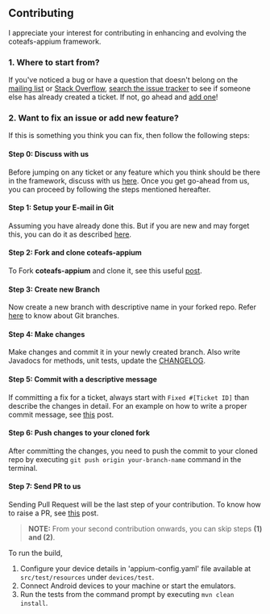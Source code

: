 ## Contributing

I appreciate your interest for contributing in enhancing and evolving the coteafs-appium framework.

### 1. Where to start from?

If you've noticed a bug or have a question that doesn't belong on the
[mailing list][] or [Stack Overflow][], [search the issue tracker][tracker] to see if
someone else has already created a ticket. If not, go ahead and
[add one][new issue]!

### 2. Want to fix an issue or add new feature?

If this is something you think you can fix, then follow the following steps:

#### Step 0: Discuss with us

Before jumping on any ticket or any feature which you think should be there in the framework, discuss with us [here][groupdDevs]. Once you get go-ahead from us, you can proceed by following the steps mentioned hereafter.

#### Step 1: Setup your E-mail in Git

Assuming you have already done this. But if you are new and may forget this, you can do it as described [here][setup].

#### Step 2: Fork and clone coteafs-appium

To Fork **coteafs-appium** and clone it, see this useful [post][fork].

#### Step 3: Create new Branch

Now create a new branch with descriptive name in your forked repo. Refer [here][branch] to know about Git branches.

#### Step 4: Make changes

Make changes and commit it in your newly created branch. Also write Javadocs for methods, unit tests, update the [CHANGELOG][changelogs].

#### Step 5: Commit with a descriptive message

If committing a fix for a ticket, always start with `Fixed #[Ticket ID]` than describe the changes in detail.
For an example on how to write a proper commit message, see [this][commitHelp] post.

#### Step 6: Push changes to your cloned fork

After committing the changes, you need to push the commit to your cloned repo by executing `git push origin your-branch-name` command in the terminal.

#### Step 7: Send PR to us

Sending Pull Request will be the last step of your contribution. To know how to raise a PR, see [this][pr] post.

> **NOTE:** From your second contribution onwards, you can skip steps **(1) and (2)**.

To run the build,
1. Configure your device details in 'appium-config.yaml' file available at `src/test/resources` under `devices/test`.
1. Connect Android devices to your machine or start the emulators.
1. Run the tests from the command prompt by executing `mvn clean install`.

[mailing list]: https://groups.google.com/forum/#!forum/coteafs-appium
[Stack Overflow]: http://stackoverflow.com/questions/tagged/coteafs-appium
[tracker]: https://github.com/WasiqB/coteafs-appium/issues?q=something
[new issue]: https://github.com/WasiqB/coteafs-appium/issues/new
[fork]: https://help.github.com/articles/fork-a-repo/
[branch]: https://www.atlassian.com/git/tutorials/using-branches
[setup]: https://help.github.com/articles/setting-your-commit-email-address-in-git
[groupdDevs]: https://groups.google.com/forum/#!forum/coteafs-appium-devs
[changelogs]: ../CHANGELOG.md
[commitHelp]: https://github.com/erlang/otp/wiki/Writing-good-commit-messages
[pr]: https://help.github.com/articles/creating-a-pull-request
